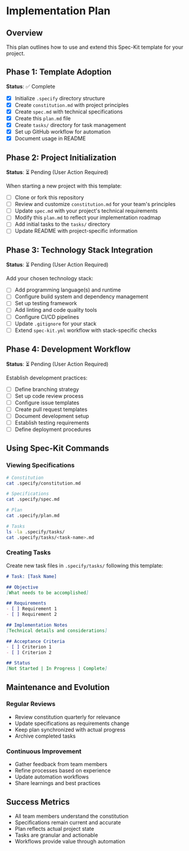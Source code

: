 # Implementation Plan

## Overview
This plan outlines how to use and extend this Spec-Kit template for your project.

## Phase 1: Template Adoption
**Status**: ✅ Complete

- [x] Initialize `.specify` directory structure
- [x] Create `constitution.md` with project principles
- [x] Create `spec.md` with technical specifications
- [x] Create this `plan.md` file
- [x] Create `tasks/` directory for task management
- [x] Set up GitHub workflow for automation
- [x] Document usage in README

## Phase 2: Project Initialization
**Status**: ⏳ Pending (User Action Required)

When starting a new project with this template:

- [ ] Clone or fork this repository
- [ ] Review and customize `constitution.md` for your team's principles
- [ ] Update `spec.md` with your project's technical requirements
- [ ] Modify this `plan.md` to reflect your implementation roadmap
- [ ] Add initial tasks to the `tasks/` directory
- [ ] Update README with project-specific information

## Phase 3: Technology Stack Integration
**Status**: ⏳ Pending (User Action Required)

Add your chosen technology stack:

- [ ] Add programming language(s) and runtime
- [ ] Configure build system and dependency management
- [ ] Set up testing framework
- [ ] Add linting and code quality tools
- [ ] Configure CI/CD pipelines
- [ ] Update `.gitignore` for your stack
- [ ] Extend `spec-kit.yml` workflow with stack-specific checks

## Phase 4: Development Workflow
**Status**: ⏳ Pending (User Action Required)

Establish development practices:

- [ ] Define branching strategy
- [ ] Set up code review process
- [ ] Configure issue templates
- [ ] Create pull request templates
- [ ] Document development setup
- [ ] Establish testing requirements
- [ ] Define deployment procedures

## Using Spec-Kit Commands

### Viewing Specifications
```bash
# Constitution
cat .specify/constitution.md

# Specifications
cat .specify/spec.md

# Plan
cat .specify/plan.md

# Tasks
ls -la .specify/tasks/
cat .specify/tasks/<task-name>.md
```

### Creating Tasks
Create new task files in `.specify/tasks/` following this template:

```markdown
# Task: [Task Name]

## Objective
[What needs to be accomplished]

## Requirements
- [ ] Requirement 1
- [ ] Requirement 2

## Implementation Notes
[Technical details and considerations]

## Acceptance Criteria
- [ ] Criterion 1
- [ ] Criterion 2

## Status
[Not Started | In Progress | Complete]
```

## Maintenance and Evolution

### Regular Reviews
- Review constitution quarterly for relevance
- Update specifications as requirements change
- Keep plan synchronized with actual progress
- Archive completed tasks

### Continuous Improvement
- Gather feedback from team members
- Refine processes based on experience
- Update automation workflows
- Share learnings and best practices

## Success Metrics

- All team members understand the constitution
- Specifications remain current and accurate
- Plan reflects actual project state
- Tasks are granular and actionable
- Workflows provide value through automation
